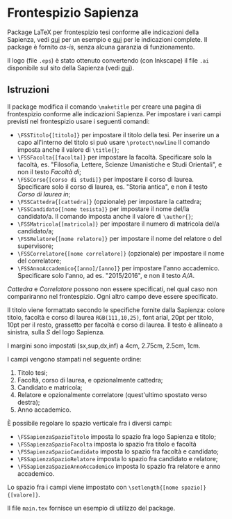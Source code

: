 # Frontespizio Sapienza

Package LaTeX per frontespizio tesi conforme alle indicazioni della Sapienza, vedi [qui](http://www.uniroma1.it/sites/default/files/allegati/esempio%20frontespizio%20elaborato.pdf) per un esempio e [qui](http://www.uniroma1.it/logotesi) per le indicazioni complete.
Il package &egrave; fornito *as-is*, senza alcuna garanzia di funzionamento.

Il logo (file `.eps`) &egrave; stato ottenuto convertendo (con Inkscape) il file `.ai` disponibile sul sito della Sapienza (vedi [qui](http://www.uniroma1.it/sites/default/files/allegati/ml_alta_risoluzione.zip)).

## Istruzioni

Il package modifica il comando `\maketitle` per creare una pagina di frontespizio conforme alle indicazioni Sapienza.
Per impostare i vari campi previsti nel frontespizio usare i seguenti comandi:
- `\FSSTitolo{[titolo]}` per impostare il titolo della tesi.
  Per inserire un a capo all'interno del titolo si pu&ograve; usare `\protect\newline`
  Il comando imposta anche il valore di `\title{}`;
- `\FSSFacolta{[facolta]}` per impostare la facolt&agrave;.
  Specificare solo la facolt&agrave;, es. "Filosofia, Lettere, Scienze Umanistiche e Studi Orientali", e non il testo *Facolt&agrave; di*;
- `\FSSCorso{[corso di studi]}` per impostare il corso di laurea.
  Specificare solo il corso di laurea, es. "Storia antica", e non il testo *Corso di laurea in*;
- `\FSSCattedra{[cattedra]}` (opzionale) per impostare la cattedra;
- `\FSSCandidato{[nome tesista]}` per impostare il nome del/la candidato/a.
  Il comando imposta anche il valore di `\author{}`;
- `\FSSMatricola{[matricola]}` per impostare il numero di matricola del/a candidato/a;
- `\FSSRelatore{[nome relatore]}` per impostare il nome del relatore o del supervisore;
- `\FSSCorrelatore{[nome correlatore]}` (opzionale) per impostare il nome del correlatore;
- `\FSSAnnoAccademico{[anno]/[anno]}` per impostare l'anno accademico.
  Specificare solo l'anno, ad es. "2015/2016", e non il testo *A/A*.

*Cattedra* e *Correlatore* possono non essere specificati, nel qual caso non compariranno nel frontespizio.
Ogni altro campo deve essere specificato.

Il titolo viene formattato secondo le specifiche fornite dalla Sapienza: colore titolo, facolt&agrave; e corso di laurea `RGB(111,10,25)`, font arial, 20pt per titolo, 10pt per il resto, grassetto per facolt&agrave; e corso di laurea.
Il testo &egrave; allineato a sinistra, sulla *S* del logo Sapienza.

I margini sono impostati (sx,sup,dx,inf) a 4cm, 2.75cm, 2.5cm, 1cm.

I campi vengono stampati nel seguente ordine:
1. Titolo tesi;
2. Facolt&agrave;, corso di laurea, e opzionalmente cattedra;
3. Candidato e matricola;
4. Relatore e opzionalmente correlatore (quest'ultimo spostato verso destra);
5. Anno accademico.

&Egrave; possibile regolare lo spazio verticale fra i diversi campi:
- `\FSSapienzaSpazioTitolo` imposta lo spazio fra logo Sapienza e titolo;
- `\FSSapienzaSpazioFacolta` imposta lo spazio fra titolo e facolt&agrave;
- `\FSSapienzaSpazioCandidato` imposta lo spazio fra facolt&agrave; e candidato;
- `\FSSapienzaSpazioRelatore` imposta lo spazio fra candidato e relatore;
- `\FSSapienzaSpazioAnnoAccademico` imposta lo spazio fra relatore e anno accademico.

Lo spazio fra i campi viene impostato con `\setlength{[nome spazio]}{[valore]}`.

Il file `main.tex` fornisce un esempio di utilizzo del package.

